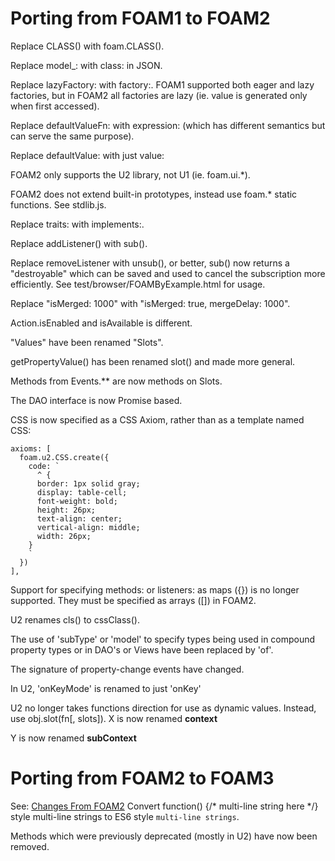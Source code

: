 # Porting from FOAM1 to FOAM2

Replace CLASS() with foam.CLASS().

Replace model_: with class: in JSON.

Replace lazyFactory: with factory:. FOAM1 supported both eager and lazy factories, but in FOAM2 all factories are lazy (ie. value is generated only when first accessed).

Replace defaultValueFn: with expression: (which has different semantics but can serve the same purpose).

Replace defaultValue: with just value:

FOAM2 only supports the U2 library, not U1 (ie. foam.ui.*).

FOAM2 does not extend built-in prototypes, instead use foam.* static functions. See stdlib.js.

Replace traits: with implements:.

Replace addListener() with sub().

Replace removeListener with unsub(), or better, sub() now returns a "destroyable" which can be saved and used to cancel the subscription more efficiently.  See test/browser/FOAMByExample.html for usage.

Replace "isMerged: 1000" with "isMerged: true, mergeDelay: 1000".

Action.isEnabled and isAvailable is different.

"Values" have been renamed "Slots".

getPropertyValue() has been renamed slot() and made more general.

Methods from Events.** are now methods on Slots.

The DAO interface is now Promise based.

CSS is now specified as a CSS Axiom, rather than as a template named CSS:

    axioms: [
      foam.u2.CSS.create({
        code: `
          ^ {
          border: 1px solid gray;
          display: table-cell;
          font-weight: bold;
          height: 26px;
          text-align: center;
          vertical-align: middle;
          width: 26px;
        }
        `
      })
    ],

Support for specifying methods: or listeners: as maps ({}) is no longer supported. They must be specified as arrays ([]) in FOAM2.

U2 renames cls() to cssClass().

The use of 'subType' or 'model' to specify types being used in compound property types or in DAO's or Views have been replaced by 'of'.

The signature of property-change events have changed.

In U2, 'onKeyMode' is renamed to just 'onKey'

U2 no longer takes functions direction for use as dynamic values.  Instead, use obj.slot(fn[, slots]).
X is now renamed __context__

Y is now renamed __subContext__

# Porting from FOAM2 to FOAM3

See: [Changes From FOAM2](/kgrgreer/foam3/wiki/Changes-From-FOAM2)
Convert function() {/* multi-line string here */} style multi-line strings to ES6 style `multi-line strings`.

Methods which were previously deprecated (mostly in U2) have now been removed.


